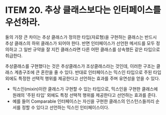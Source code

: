 # ITEM 20. 추상 클래스보다는 인터페이스를 우선하라.
둘의 가장 큰 차이는 추상 클래스가 정의한 타입(자료형)을 구현하는 클래스는 반드시 추상 클래스의 하위 클래스가 되어야 한다. 반면 인터페이스가 선언한 메서드를 모두 정의하고 그 일반 규약을 잘 지킨 클래스라면 다른 어떤 클래스를 상속했든 같은 타입으로 취급한다.

추상클래스를 구현했다는 것은 추상클래스가 조상클래스라는 것인데, 이러한 구조는 클래스 계층구조에 큰 혼란을 줄 수 있다. 반대로 인터페이스는 믹스인 타입으로 주된 타입 외에도 특정한 선택적 행위를 제공한다고 선언하는 효과를 주며 유연성을 얻을 수 있다.
- 믹스인(mixin)이란 클래스가 구현할 수 있는 타입으로, 믹스인을 구현한 클래스에 원래의 '주된 타입' 외에도 특정 선택적 행위를 제공한다고 선언하는 효과를 준다.
- 예를 들어 Comparable 인터페이스는 자신을 구현한 클래스의 인스턴스들끼리 순서를 정할 수 있다고 선언하는 믹스인 인터페이스이다.

